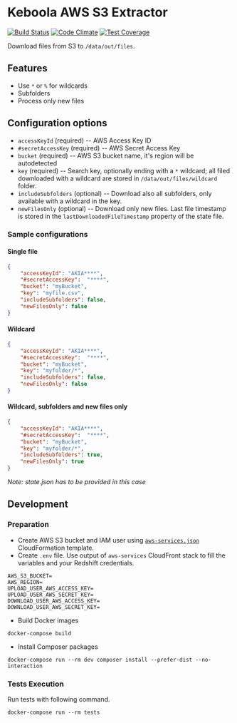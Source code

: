 # Keboola AWS S3 Extractor
 
[![Build Status](https://travis-ci.org/keboola/aws-s3-extractor.svg?branch=master)](https://travis-ci.org/keboola/aws-s3-extractor) [![Code Climate](https://codeclimate.com/github/keboola/aws-s3-extractor/badges/gpa.svg)](https://codeclimate.com/github/keboola/aws-s3-extractor) [![Test Coverage](https://codeclimate.com/github/keboola/aws-s3-extractor/badges/coverage.svg)](https://codeclimate.com/github/keboola/aws-s3-extractor)

Download files from S3 to `/data/out/files`. 

## Features
- Use `*` or `%` for wildcards
- Subfolders
- Process only new files

## Configuration options

- `accessKeyId` (required) -- AWS Access Key ID
- `#secretAccessKey` (required) -- AWS Secret Access Key
- `bucket` (required) -- AWS S3 bucket name, it's region will be autodetected
- `key` (required) -- Search key, optionally ending with a `*` wildcard; all filed downloaded with a wildcard are stored in `/data/out/files/wildcard` folder.
- `includeSubfolders` (optional) -- Download also all subfolders, only available with a wildcard in the key.  
- `newFilesOnly` (optional) -- Download only new files. Last file timestamp is stored in the `lastDownloadedFileTimestamp` property of the state file.  

### Sample configurations

#### Single file

```json
{
    "accessKeyId": "AKIA****",
    "#secretAccessKey":  "****",
    "bucket": "myBucket",
    "key": "myfile.csv",
    "includeSubfolders": false,
    "newFilesOnly": false
}
```

#### Wildcard 

```json
{
    "accessKeyId": "AKIA****",
    "#secretAccessKey":  "****",
    "bucket": "myBucket",
    "key": "myfolder/*",
    "includeSubfolders": false,
    "newFilesOnly": false
}
```

#### Wildcard, subfolders and new files only

```json
{
    "accessKeyId": "AKIA****",
    "#secretAccessKey":  "****",
    "bucket": "myBucket",
    "key": "myfolder/*",
    "includeSubfolders": true,
    "newFilesOnly": true
}
```

*Note: state.json has to be provided in this case*

## Development

### Preparation

- Create AWS S3 bucket and IAM user using [`aws-services.json`](./aws-services.json) CloudFormation template.
- Create `.env` file. Use output of `aws-services` CloudFront stack to fill the variables and your Redshift credentials.

```
AWS_S3_BUCKET=
AWS_REGION=
UPLOAD_USER_AWS_ACCESS_KEY=
UPLOAD_USER_AWS_SECRET_KEY=
DOWNLOAD_USER_AWS_ACCESS_KEY=
DOWNLOAD_USER_AWS_SECRET_KEY=
```

- Build Docker images
```
docker-compose build
```

- Install Composer packages

```
docker-compose run --rm dev composer install --prefer-dist --no-interaction
```

### Tests Execution
Run tests with following command.

```
docker-compose run --rm tests
```

